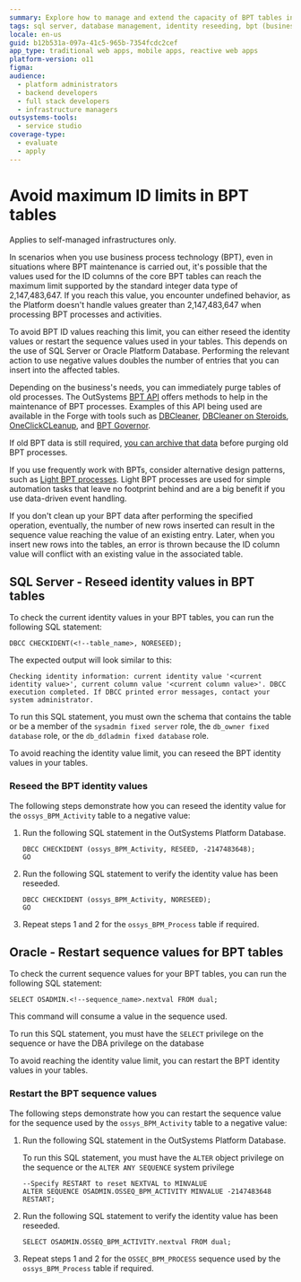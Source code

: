 ```yaml
---
summary: Explore how to manage and extend the capacity of BPT tables in SQL Server by reseeding identity values using OutSystems 11 (O11) tools and APIs.
tags: sql server, database management, identity reseeding, bpt (business process technology), data archiving
locale: en-us
guid: b12b531a-097a-41c5-965b-7354fcdc2cef
app_type: traditional web apps, mobile apps, reactive web apps
platform-version: o11
figma:
audience:
  - platform administrators
  - backend developers
  - full stack developers
  - infrastructure managers
outsystems-tools:
  - service studio
coverage-type:
  - evaluate
  - apply
---
```


# Avoid maximum ID limits in BPT tables

<div class="info" markdown="1">

Applies to self-managed infrastructures only.

</div>

In scenarios when you use business process technology (BPT), even in situations where BPT maintenance is carried out, it's possible that the values used for the ID columns of the core BPT tables can reach the maximum limit supported by the standard integer data type of 2,147,483,647. If you reach this value, you encounter undefined behavior, as the Platform doesn't handle values greater than 2,147,483,647 when processing BPT processes and activities.

To avoid BPT ID values reaching this limit, you can either reseed the identity values or restart the sequence values used in your tables. This depends on the use of SQL Server or Oracle Platform Database. Performing the relevant action to use negative values doubles the number of entries that you can insert into the affected tables.

Depending on the business's needs, you can immediately purge tables of old processes. The OutSystems [BPT API](../../ref/apis/auto/bpt-api.final.md) offers methods to help in the maintenance of BPT processes. Examples of this API being used are available in the Forge with tools such as [DBCleaner](https://www.outsystems.com/forge/component-overview/423/dbcleaner-o11), [DBCleaner on Steroids](https://www.outsystems.com/forge/component-overview/5018/db-cleaner-on-steroids-o11), [OneClickCLeanup](https://www.outsystems.com/forge/component-overview/2176/oneclickcleanup-o11), and [BPT Governor](https://www.outsystems.com/forge/component-overview/17901/bpt-governor-o11).

If old BPT data is still required, [you can archive that data](https://success.outsystems.com/documentation/how_to_guides/processes/how_to_archive_old_processes_bpt/) before purging old BPT processes.

If you use frequently work with BPTs, consider alternative design patterns, such as [Light BPT processes](light-process.md). Light BPT processes are used for simple automation tasks that leave no footprint behind and are a big benefit if you use data-driven event handling.

<div class="warning" markdown="1">

If you don't clean up your BPT data after performing the specified operation, eventually, the number of new rows inserted can result in the sequence value reaching the value of an existing entry. Later, when you insert new rows into the tables, an error is thrown because the ID column value will conflict with an existing value in the associated table.

</div>

## SQL Server - Reseed identity values in BPT tables 

To check the current identity values in your BPT tables, you can run the following SQL statement:

```
DBCC CHECKIDENT(<!--table_name>, NORESEED);
```

The expected output will look similar to this:

```
Checking identity information: current identity value '<current identity value>', current column value '<current column value>'. DBCC execution completed. If DBCC printed error messages, contact your system administrator.
```

<div class="info" markdown="1">

To run this SQL statement, you must own the schema that contains the table or be a member of the `sysadmin fixed server` role, the `db_owner fixed database` role, or the `db_ddladmin fixed database` role.

</div>

To avoid reaching the identity value limit, you can reseed the BPT identity values in your tables.

### Reseed the BPT identity values

The following steps demonstrate how you can reseed the identity value for the `ossys_BPM_Activity` table to a negative value:

1. Run the following SQL statement in the OutSystems Platform Database.

    ```
    DBCC CHECKIDENT (ossys_BPM_Activity, RESEED, -2147483648);
    GO
    ```

1. Run the following SQL statement to verify the identity value has been reseeded.

    ```
    DBCC CHECKIDENT (ossys_BPM_Activity, NORESEED);
    GO
    ```

1. Repeat steps 1 and 2 for the `ossys_BPM_Process` table if required.

## Oracle - Restart sequence values for BPT tables 

To check the current sequence values for your BPT tables, you can run the following SQL statement:

```
SELECT OSADMIN.<!--sequence_name>.nextval FROM dual;
```

<div class="info" markdown="1">

This command will consume a value in the sequence used.

To run this SQL statement, you must have the `SELECT` privilege on the sequence or have the DBA privilege on the database

</div>

To avoid reaching the identity value limit, you can restart the BPT identity values in your tables.

### Restart the BPT sequence values

The following steps demonstrate how you can restart the sequence value for the sequence used by the `ossys_BPM_Activity` table to a negative value:

1. Run the following SQL statement in the OutSystems Platform Database.

    <div class="info" markdown="1">

    To run this SQL statement, you must have the `ALTER` object privilege on the sequence or the `ALTER ANY SEQUENCE` system privilege

    </div>

    ```
    --Specify RESTART to reset NEXTVAL to MINVALUE
    ALTER SEQUENCE OSADMIN.OSSEQ_BPM_ACTIVITY MINVALUE -2147483648 RESTART;
    ```

1. Run the following SQL statement to verify the identity value has been reseeded.

    ```
    SELECT OSADMIN.OSSEQ_BPM_ACTIVITY.nextval FROM dual;
    ```

1. Repeat steps 1 and 2 for the `OSSEC_BPM_PROCESS` sequence used by the `ossys_BPM_Process` table if required.

